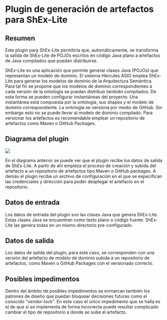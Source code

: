 # Plugin de generación de artefactos para ShEx-Lite

## Resumen

Este plugin para ShEx-Lite permitiría que, automáticamente, se transforma la salida de ShEx-Lite de POJOs escritos en código Java plano a artefactos de Java compilados que puedan distribuirse.

ShEx-Lite es una aplicación que permite generar clases Java (POJOs) que representan un modelo de dominio. El sistema Hércules ASIO emplea ShEx-Lite para generar los modelos de dominio de la Arquitectura Semántica. Para tal fin se propone que los modelos de dominio correspondientes a cada versión de la ontología se puedan distribuir también compilados. De esta forma se pueden configurar instantáneas del proyecto. Una instantánea está compuesta por la ontología, sus shapes y el modelo de dominio correspondiente. La ontología se versiona por medio de GitHub. Sin embargo esto no se puede llevar al modelo de dominio compilado. Para versionar los artefactos es recomendable emplear un repositorio de artefactos como Maven o GitHub Packages.

## Diagrama del plugin

![](../Diagrama_arquitectura_ASIO_-_P%C3%A1gina_10.png)

En el diagrama anterior se puede ver que el plugin recibe los datos de salida de ShEx-Lite. A partir de ahí empieza el proceso de creación y subida del artefacto a un repositorio de artefactos tipo Maven o GitHub packages. A demás el plugin recibe un archivo de configuración en el que se especifican las credenciales y dirección para poder desplegar el artefacto en el repositorio.

## Datos de entrada

Los datos de entrada del plugin son las clases Java que genera ShEx-Lite. Estas clases Java se encuentran como texto plano o código fuente. ShEx-Lite las genera todas en un mismo directorio pre-configurado.

## Datos de salida

Los datos de salida del plugin, para este caso, se corresponden con una versión del artefacto de modelo de dominio subida a un repositorio de artefactos, como Maven o GitHub Packages con el versionado correcto.

## Posibles impedimentos

Dentro del ámbito de posibles impedimentos se enmarcan también los patrones de diseño que puedan bloquear decisiones futuras como el conocido "vendor-lock". En este caso el único impedimento que se halla es el de que si se implementa de forma incorrecta puede resultar complicado cambiar el tipo de repositorio a donde se sube el artefacto.